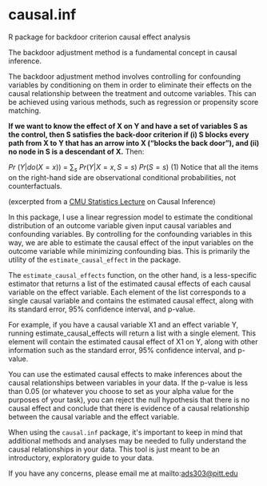 # causal.inf
R package for backdoor criterion causal effect analysis 

The backdoor adjustment method is a fundamental concept in causal inference.

The backdoor adjustment method involves controlling for confounding variables by conditioning on them in order to eliminate their effects on the causal relationship between the treatment and outcome variables. This can be achieved using various methods, such as regression or propensity score matching.

**If we want to know the effect of X on Y and have a set of variables S as the
control, then S satisfies the back-door criterion if (i) S blocks every path from
X to Y that has an arrow into X (“blocks the back door”), and (ii) no node in
S is a descendant of X.** Then:

$Pr$ $(Y |do(X = x))$ $=$ $\sum_{s}$
$Pr (Y |X = x, S = s)$ $Pr (S = s)$ (1)
Notice that all the items on the right-hand side are observational conditional
probabilities, not counterfactuals.

(excerpted from a [CMU Statistics Lecture](https://www.stat.cmu.edu/~cshalizi/350/lectures/31/lecture-31.pdf) on Causal Inference)

In this package, I use a linear regression model to estimate the conditional distribution of an outcome variable given input causal variables and confounding variables. By controlling for the confounding variables in this way, we are able to estimate the causal effect of the input variables on the outcome variable while minimizing confounding bias. This is primarily the utility of the `estimate_causal_effect` in the package. 

The `estimate_causal_effects` function, on the other hand, is a less-specific estimator that returns a list of the estimated causal effects of each causal variable on the effect variable. Each element of the list corresponds to a single causal variable and contains the estimated causal effect, along with its standard error, 95% confidence interval, and p-value.

For example, if you have a causal variable X1 and an effect variable Y, running estimate_causal_effects will return a list with a single element. This element will contain the estimated causal effect of X1 on Y, along with other information such as the standard error, 95% confidence interval, and p-value.

You can use the estimated causal effects to make inferences about the causal relationships between variables in your data. If the p-value is less than 0.05 (or whatever you choose to set as your alpha value for the purposes of your task), you can reject the null hypothesis that there is no causal effect and conclude that there is evidence of a causal relationship between the causal variable and the effect variable. 

When using the `causal.inf` package, it's important to keep in mind that additional methods and analyses may be needed to fully understand the causal relationships in your data. This tool is just meant to be an introductory, exploratory guide to your data. 

If you have any concerns, please email me at mailto:ads303@pitt.edu 


